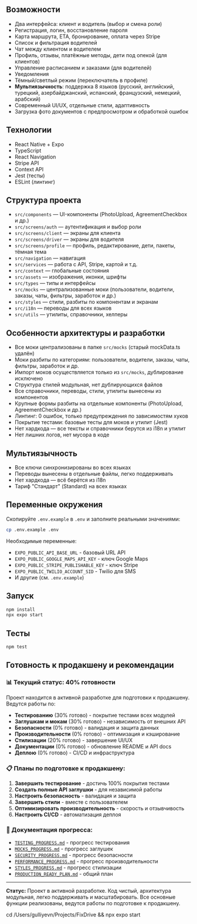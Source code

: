 ## Возможности

- Два интерфейса: клиент и водитель (выбор и смена роли)
- Регистрация, логин, восстановление пароля
- Карта маршрута, ETA, бронирование, оплата через Stripe
- Список и фильтрация водителей
- Чат между клиентом и водителем
- Профиль, отзывы, платёжные методы, дети под опекой (для клиентов)
- Управление расписанием и заказами (для водителей)
- Уведомления
- Тёмный/светлый режим (переключатель в профиле)
- **Мультиязычность**: поддержка 8 языков (русский, английский, турецкий, азербайджанский, испанский, французский, немецкий, арабский)
- Современный UI/UX, отдельные стили, адаптивность
- Загрузка фото документов с предпросмотром и обработкой ошибок

## Технологии

- React Native + Expo
- TypeScript
- React Navigation
- Stripe API
- Context API
- Jest (тесты)
- ESLint (линтинг)

## Структура проекта

- `src/components` — UI-компоненты (PhotoUpload, AgreementCheckbox и др.)
- `src/screens/auth` — аутентификация и выбор роли
- `src/screens/client` — экраны для клиента
- `src/screens/driver` — экраны для водителя
- `src/screens/profile` — профиль, редактирование, дети, пакеты, тёмная тема
- `src/navigation` — навигация
- `src/services` — работа с API, Stripe, картой и т.д.
- `src/context` — глобальные состояния
- `src/assets` — изображения, иконки, шрифты
- `src/types` — типы и интерфейсы
- `src/mocks` — централизованные моки (пользователи, водители, заказы, чаты, фильтры, заработок и др.)
- `src/styles` — стили, разбиты по компонентам и экранам
- `src/i18n` — переводы для всех языков
- `src/utils` — утилиты, справочники, хелперы

## Особенности архитектуры и разработки

- Все моки централизованы в папке `src/mocks` (старый mockData.ts удалён)
- Моки разбиты по категориям: пользователи, водители, заказы, чаты, фильтры, заработок и др.
- Импорт моков осуществляется только из `src/mocks`, дублирование исключено
- Структура стилей модульная, нет дублирующихся файлов
- Все справочники, переводы, стили, утилиты вынесены из компонентов
- Крупные формы разбиты на отдельные компоненты (PhotoUpload, AgreementCheckbox и др.)
- Линтинг: 0 ошибок, только предупреждения по зависимостям хуков
- Покрытие тестами: базовые тесты для моков и утилит (Jest)
- Нет хардкода — все тексты и справочники берутся из i18n и утилит
- Нет лишних логов, нет мусора в коде

## Мультиязычность

- Все ключи синхронизированы во всех языках
- Переводы вынесены в отдельные файлы, легко поддерживать
- Нет хардкода — всё берётся из i18n
- Тариф "Стандарт" (Standard) на всех языках

## Переменные окружения

Скопируйте `.env.example` в `.env` и заполните реальными значениями:

```sh
cp .env.example .env
```

Необходимые переменные:
- `EXPO_PUBLIC_API_BASE_URL` - базовый URL API
- `EXPO_PUBLIC_GOOGLE_MAPS_API_KEY` - ключ Google Maps
- `EXPO_PUBLIC_STRIPE_PUBLISHABLE_KEY` - ключ Stripe
- `EXPO_PUBLIC_TWILIO_ACCOUNT_SID` - Twilio для SMS
- И другие (см. `.env.example`)

## Запуск

```sh
npm install
npx expo start
```

## Тесты

```sh
npm test
```

## Готовность к продакшену и рекомендации

### 📊 Текущий статус: 40% готовности

Проект находится в активной разработке для подготовки к продакшену. Ведутся работы по:

- **Тестированию** (30% готово) - покрытие тестами всех модулей
- **Заглушкам и мокам** (30% готово) - независимость от внешних API
- **Безопасности** (0% готово) - валидация и защита данных
- **Производительности** (0% готово) - оптимизация и кэширование
- **Стилизации** (20% готово) - завершение UI/UX
- **Документации** (0% готово) - обновление README и API docs
- **Деплою** (0% готово) - CI/CD и инфраструктура

### 📋 Планы по подготовке к продакшену:

1. **Завершить тестирование** - достичь 100% покрытия тестами
2. **Создать полные API заглушки** - для независимой работы
3. **Настроить безопасность** - валидация и защита
4. **Завершить стили** - вместе с пользователем
5. **Оптимизировать производительность** - скорость и отзывчивость
6. **Настроить CI/CD** - автоматизация деплоя

### 📁 Документация прогресса:

- [`TESTING_PROGRESS.md`](./TESTING_PROGRESS.md) - прогресс тестирования
- [`MOCKS_PROGRESS.md`](./MOCKS_PROGRESS.md) - прогресс заглушек
- [`SECURITY_PROGRESS.md`](./SECURITY_PROGRESS.md) - прогресс безопасности
- [`PERFORMANCE_PROGRESS.md`](./PERFORMANCE_PROGRESS.md) - прогресс производительности
- [`STYLES_PROGRESS.md`](./STYLES_PROGRESS.md) - прогресс стилизации
- [`PRODUCTION_READY_PLAN.md`](./PRODUCTION_READY_PLAN.md) - общий план

---

**Статус:**
Проект в активной разработке. Код чистый, архитектура модульная, легко поддерживать и масштабировать. Все основные функции реализованы, ведутся работы по подготовке к продакшену.


cd /Users/gulliyevn/Projects/FixDrive && npx expo start 
